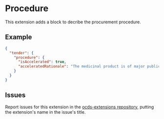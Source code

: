 # Procedure

This extension adds a block to decribe the procurement procedure.

## Example

```json
{
  "tender": {
    "procedure": {
      "isAccelerated": true,
      "acceleratedRationale": "The medicinal product is of major public health interest particularly from the point of view of therapeutic innovation."
    }
  }
}
```

## Issues

Report issues for this extension in the [ocds-extensions repository](https://github.com/open-contracting/ocds-extensions/issues), putting the extension's name in the issue's title.
